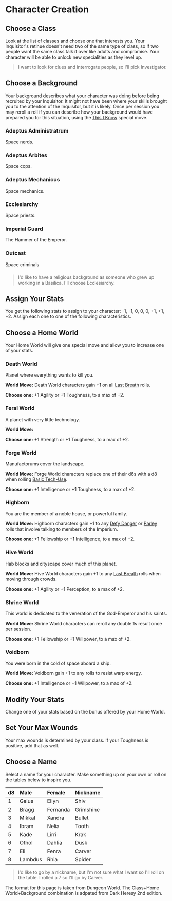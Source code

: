<!-- Do NOT edit this file directly. It is compiled from pages in the "source" directory. -->
# <a class="anchor-from-text" id="character-creation"></a>Character Creation

## <a class="anchor-from-text" id="choose-a-class"></a>Choose a Class

Look at the list of classes and choose one that interests you. Your Inquisitor's retinue doesn't need two of the same type of class, so if two people want the same class talk it over like adults and compromise. Your character will be able to unlock new specialities as they level up.

> I want to look for clues and interrogate people, so I'll pick Investigator.

## <a class="anchor-from-text" id="choose-a-background"></a>Choose a Background

Your background describes what your character was doing before being recruited by your Inquisitor. It might not have been where your skills brought you to the attention of the Inquisitor, but it is likely. Once per session you may reroll a roll if you can describe how your background would have prepared you for this situation, using the [This I Know](https://github.com/Vindexus/PoweredByHeresy/blob/master/game/github/specialmoves.md#this-i-know) special move.

### <a class="anchor-from-text" id="adeptus-administratrum"></a>Adeptus Administratrum

Space nerds.

### <a class="anchor-from-text" id="adeptus-arbites"></a>Adeptus Arbites

Space cops.

### <a class="anchor-from-text" id="adeptus-mechanicus"></a>Adeptus Mechanicus

Space mechanics.

### <a class="anchor-from-text" id="ecclesiarchy"></a>Ecclesiarchy

Space priests.

### <a class="anchor-from-text" id="imperial-guard"></a>Imperial Guard

The Hammer of the Emperor.

### <a class="anchor-from-text" id="outcast"></a>Outcast

Space criminals

### <a class="anchor-from-text" id=""></a>

> I'd like to have a religious background as someone who grew up working in a Basilica. I'll choose Ecclesiarchy.

## <a class="anchor-from-text" id="assign-your-stats"></a>Assign Your Stats

You get the following stats to assign to your character: -1, -1, 0, 0, 0, +1, +1, +2\. Assign each one to one of the following characteristics.

## <a class="anchor-from-text" id="choose-a-home-world"></a>Choose a Home World

Your Home World will give one special move and allow you to increase one of your stats.

### <a class="anchor-from-text" id="death-world"></a>Death World

Planet where everything wants to kill you.

**World Move:** Death World characters gain +1 on all [Last Breath](https://github.com/Vindexus/PoweredByHeresy/blob/master/game/github/specialmoves.md#last-breath) rolls.

**Choose one:** +1 Agility or +1 Toughness, to a max of +2.

### <a class="anchor-from-text" id="feral-world"></a>Feral World

A planet with very little technology.

**World Move:**

**Choose one:** +1 Strength or +1 Toughness, to a max of +2.

### <a class="anchor-from-text" id="forge-world"></a>Forge World

Manufactorums cover the landscape.

**World Move:** Forge World characters replace one of their d6s with a d8 when rolling [Basic Tech-Use](https://github.com/Vindexus/PoweredByHeresy/blob/master/game/github/basicmoves.md#basic-tech-use).

**Choose one:** +1 Intelligence or +1 Toughness, to a max of +2.

### <a class="anchor-from-text" id="highborn"></a>Highborn

You are the member of a noble house, or powerful family.

**World Move:** Highborn characters gain +1 to any [Defy Danger](https://github.com/Vindexus/PoweredByHeresy/blob/master/game/github/basicmoves.md#defy-danger) or [Parley](https://github.com/Vindexus/PoweredByHeresy/blob/master/game/github/basicmoves.md#parley) rolls that involve talking to members of the Imperium.

**Choose one:** +1 Fellowship or +1 Intelligence, to a max of +2.

### <a class="anchor-from-text" id="hive-world"></a>Hive World

Hab blocks and cityscape cover much of this planet.

**World Move:** Hive World characters gain +1 to any [Last Breath](https://github.com/Vindexus/PoweredByHeresy/blob/master/game/github/specialmoves.md#last-breath) rolls when moving through crowds.

**Choose one:** +1 Agility or +1 Perception, to a max of +2.

### <a class="anchor-from-text" id="shrine-world"></a>Shrine World

This world is dedicated to the veneration of the God-Emperor and his saints.

**World Move:** Shrine World characters can reroll any double 1s result once per session.

**Choose one:** +1 Fellowship or +1 Willpower, to a max of +2.

### <a class="anchor-from-text" id="voidborn"></a>Voidborn

You were born in the cold of space aboard a ship.

**World Move:** Voidborn gain +1 to any rolls to resist warp energy.

**Choose one:** +1 Intelligence or +1 Willpower, to a max of +2.

## <a class="anchor-from-text" id="modify-your-stats"></a>Modify Your Stats

Change one of your stats based on the bonus offered by your Home World.

## <a class="anchor-from-text" id="set-your-max-wounds"></a>Set Your Max Wounds

Your max wounds is determined by your class. If your Toughness is positive, add that as well.

## <a class="anchor-from-text" id="choose-a-name"></a>Choose a Name

Select a name for your character. Make something up on your own or roll on the tables below to inspire you.

<table class="table table-striped">

<thead>

<tr>

<th align="left">d8</th>

<th align="left">Male</th>

<th align="left">Female</th>

<th align="left">Nickname</th>

</tr>

</thead>

<tbody>

<tr>

<td>1</td>

<td>Gaius</td>

<td>Ellyn</td>

<td>Shiv</td>

</tr>

<tr>

<td>2</td>

<td>Bragg</td>

<td>Fernanda</td>

<td>Grimshine</td>

</tr>

<tr>

<td>3</td>

<td>Mikkal</td>

<td>Xandra</td>

<td>Bullet</td>

</tr>

<tr>

<td>4</td>

<td>Ibram</td>

<td>Nelia</td>

<td>Tooth</td>

</tr>

<tr>

<td>5</td>

<td>Kade</td>

<td>Lirri</td>

<td>Krak</td>

</tr>

<tr>

<td>6</td>

<td>Othol</td>

<td>Dahlia</td>

<td>Dusk</td>

</tr>

<tr>

<td>7</td>

<td>Eli</td>

<td>Fenra</td>

<td>Carver</td>

</tr>

<tr>

<td>8</td>

<td>Lambdus</td>

<td>Rhia</td>

<td>Spider</td>

</tr>

</tbody>

</table>

> I'd like to go by a nickname, but I'm not sure what I want so I'll roll on the table. I rolled a 7 so I'll go by Carver.

The format for this page is taken from Dungeon World. The Class+Home World+Background combination is adpated from Dark Heresy 2nd edition.